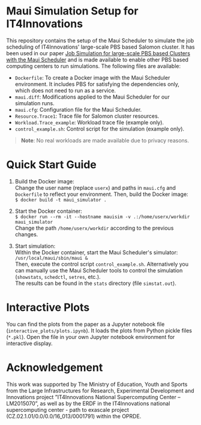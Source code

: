 # Maui Simulation Setup for IT4Innovations
This repository contains the setup of the Maui Scheduler to simulate the job scheduling of IT4Innovations' large-scale PBS based Salomon cluster. It has been used in our paper [Job Simulation for large-scale PBS based Clusters with the Maui Scheduler](https://not_public_yet) and is made available to enable other PBS based computing centers to run simulations. The following files are available:
- `Dockerfile`: To create a Docker image with the Maui Scheduler environment. It includes PBS for satisfying the dependencies only, which does not need to run as a service.
- `maui.diff`: Modifications applied to the Maui Scheduler for our simulation runs.
- `maui.cfg`: Configuration file for the Maui Scheduler.
- `Resource.Trace1`: Trace file for Salomon cluster resources.
- `Workload.Trace_example`: Workload trace file (example only).
- `control_example.sh`: Control script for the simulation (example only).

> **Note**: No real workloads are made available due to privacy reasons.

# Quick Start Guide

1. Build the Docker image:\
Change the user name (replace `userx`) and paths in `maui.cfg` and `Dockerfile` to reflect your environment. Then, build the Docker image:\
`$ docker build -t maui_simulator .`

2. Start the Docker container:\
`$ docker run --rm -it --hostname mauisim -v .:/home/userx/workdir maui_simulator`\
Change the path `/home/userx/workdir` according to the previous changes.

3. Start simulation:\
Within the Docker container, start the Maui Scheduler's simulator:\
`/usr/local/maui/sbin/maui &`\
Then, execute the control script `control_example.sh`. Alternatively you can manually use the Maui Scheduler tools to control the simulation (`showstats`, `schedctl`, `setres`, etc.).\
The results can be found in the `stats` directory (file `simstat.out`).

# Interactive Plots
You can find the plots from the paper as a Jupyter notebook file (`interactive_plots/plots.ipynb`). It loads the plots from Python pickle files (`*.pkl`). Open the file in your own Jupyter notebook environment for interactive display.

# Acknowledgement
This work was supported by The Ministry of Education, Youth and Sports from the Large Infrastructures for Research, Experimental Development and Innovations project ”IT4Innovations National Supercomputing Center – LM2015070”, as well as by the ERDF in the IT4Innovations national supercomputing center - path to exascale project (CZ.02.1.01/0.0/0.0/16_013/0001791) within the OPRDE.
